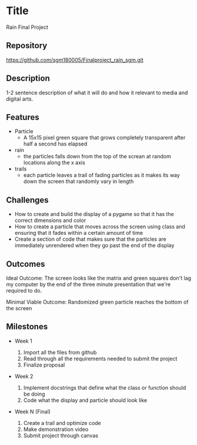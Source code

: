 # Title
Rain Final Project
## Repository
<https://github.com/sgm180005/Finalproject_rain_sgm.git>

## Description
1-2 sentence description of what it will do and how it relevant to media and digital arts.

## Features
- Particle
	- A 15x15 pixel green square that grows completely transparent after half a second has elapsed
- rain
	- the particles falls down from the top of the screan at random locations along the x axis
- trails
	- each particle leaves a trail of fading particles as it makes its way down the screen that randomly vary in length

## Challenges
- How to create and build the display of a pygame so that it has the correct dimensions and color
- How to create a particle that moves across the screen using class and ensuring that it fades within a certain amount of time
- Create a section of code that makes sure that the particles are immediately unrendered when they go past the end of the display

## Outcomes
Ideal Outcome:
The screen looks like the matrix and green squares don't lag my computer by the end of the three minute presentation that we're required to do.

Minimal Viable Outcome:
Randomized green particle reaches the bottom of the screen

## Milestones

- Week 1
  1. Import all the files from github
  2. Read through all the requirements needed to submit the project
  3. Finalize proposal 
  

- Week 2
  1. Implement docstrings that define what the class or function should be doing
  2. Code what the display and particle should look like

- Week N (Final)
  1. Create a trail and optimize code
  2. Make demonstration video
  3. Submit project through canvas